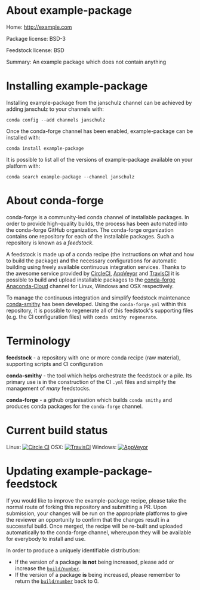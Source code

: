 About example-package
=====================

Home: http://example.com

Package license: BSD-3

Feedstock license: BSD

Summary: An example package which does not contain anything



Installing example-package
==========================

Installing example-package from the janschulz channel can be achieved by adding janschulz to your channels with:

```
conda config --add channels janschulz
```

Once the conda-forge channel has been enabled, example-package can be installed with:

```
conda install example-package
```

It is possible to list all of the versions of example-package available on your platform with:

```
conda search example-package --channel janschulz
```


About conda-forge
=================

conda-forge is a community-led conda channel of installable packages.
In order to provide high-quality builds, the process has been automated into the
conda-forge GitHub organization. The conda-forge organization contains one repository 
for each of the installable packages. Such a repository is known as a *feedstock*.

A feedstock is made up of a conda recipe (the instructions on what and how to build
the package) and the necessary configurations for automatic building using freely
available continuous integration services. Thanks to the awesome service provided by
[CircleCI](https://circleci.com/), [AppVeyor](http://www.appveyor.com/)
and [TravisCI](https://travis-ci.org/) it is possible to build and upload installable
packages to the [conda-forge](https://anaconda.org/conda-forge)
[Anaconda-Cloud](http://docs.anaconda.org/) channel for Linux, Windows and OSX respectively.

To manage the continuous integration and simplify feedstock maintenance
[conda-smithy](http://github.com/conda-forge/conda-smithy) has been developed.
Using the ``conda-forge.yml`` within this repository, it is possible to regenerate all of
this feedstock's supporting files (e.g. the CI configuration files) with ``conda smithy regenerate``.



Terminology
===========

**feedstock** - a repository with one or more conda recipe (raw material), supporting scripts and
                CI configuration

**conda-smithy** - the tool which helps orchestrate the feedstock or a pile.
                   Its primary use is in the construction of the CI ``.yml`` files
                   and simplify the management of *many* feedstocks.

**conda-forge** - a github organisation which builds `conda smithy` and produces conda packages
                  for the `conda-forge` channel.

Current build status
====================
Linux: [![Circle CI](https://circleci.com/gh/conda-forge/example-package-feedstock.svg?style=svg)](https://circleci.com/gh/conda-forge/example-package-feedstock)
OSX: [![TravisCI](https://travis-ci.org/conda-forge/example-package-feedstock.svg?branch=master)](https://travis-ci.org/conda-forge/example-package-feedstock) 
Windows: [![AppVeyor](https://ci.appveyor.com/api/projects/status/github/conda-forge/example-package-feedstock?svg=True)](https://ci.appveyor.com/project/conda-forge/example-package-feedstock/branch/master)

Updating example-package-feedstock
==================================

If you would like to improve the example-package recipe, please take the normal
route of forking this repository and submitting a PR. Upon submission, your changes will
be run on the appropriate platforms to give the reviewer an opportunity to confirm that the
changes result in a successful build. Once merged, the recipe will be re-built and uploaded
automatically to the conda-forge channel, whereupon they will be available for everybody to
install and use.

In order to produce a uniquely identifiable distribution:
 * If the version of a package **is not** being increased, please add or increase
   the [``build/number``](http://conda.pydata.org/docs/building/meta-yaml.html#build-number-and-string). 
 * If the version of a package **is** being increased, please remember to return
   the [``build/number``](http://conda.pydata.org/docs/building/meta-yaml.html#build-number-and-string)
   back to 0.
